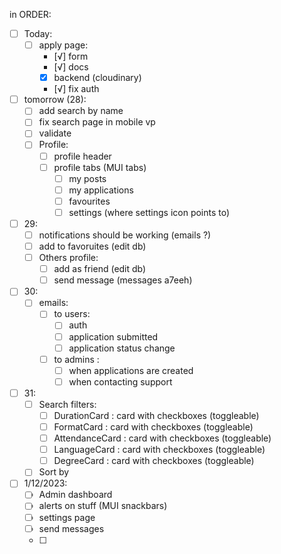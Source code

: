 
in ORDER: 
- [ ] Today:
  - [ ] apply page: 
    - [√] form 
    - [√] docs 
    - [x] backend (cloudinary)
    - [√] fix auth 

- [ ] tomorrow (28):
  - [ ] add search by name
  - [ ] fix search page in mobile vp
  - [ ] validate 
  - [ ] Profile:
    - [ ] profile header 
    - [ ] profile tabs (MUI tabs)
      - [ ] my posts
      - [ ] my applications
      - [ ] favourites
      - [ ] settings (where settings icon points to)

- [ ] 29:
  - [ ] notifications should be working (emails ?)
  - [ ] add to favoruites (edit db)
  - [ ] Others profile: 
    - [ ] add as friend (edit db)
    - [ ] send message (messages a7eeh)

- [ ] 30: 
  - [ ] emails: 
    - [ ] to users: 
      - [ ] auth
      - [ ] application submitted 
      - [ ] application status change 
    - [ ] to admins : 
      - [ ] when applications are created 
      - [ ] when contacting support  

- [ ] 31: 
  - [ ] Search filters:
    - [ ] DurationCard : card with checkboxes (toggleable)
    - [ ] FormatCard : card with checkboxes (toggleable)
    - [ ] AttendanceCard : card with checkboxes (toggleable)
    - [ ] LanguageCard : card with checkboxes (toggleable)
    - [ ] DegreeCard : card with checkboxes (toggleable)
  - [ ] Sort by 

- [ ] 1/12/2023: 
  - [ ] Admin dashboard
  - [ ] alerts on stuff (MUI snackbars)
  - [ ] settings page 
  - [ ] send messages 
  - [ ] 